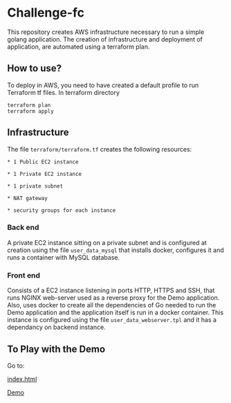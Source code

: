# Challenge-fc

This repository creates AWS infrastructure necessary to run a simple golang application.
The creation of infrastructure and deployment of application, are automated using a terraform plan.

## How to use?

To deploy in AWS, you need to have created a default profile to run Terraform tf files.
In terraform directory

```
terraform plan
terraform apply
```

## Infrastructure

The file ```terraform/terraform.tf``` creates the following resources:

    * 1 Public EC2 instance

    * 1 Private EC2 instance

    * 1 private subnet

    * NAT gateway

    * security groups for each instance


### Back end

A private EC2 instance sitting on a private subnet and is configured at creation using the file ```user_data_mysql``` that installs docker, configures it and runs a container with MySQL database. 

### Front end

Consists of a EC2 instance listening in ports HTTP, HTTPS and SSH, that runs NGINX web-server used as a reverse proxy for the Demo application. Also, uses docker to create all the dependencies of Go needed to run the Demo application and the application itself is run in a docker container. This instance is configured using the file ```user_data_webserver.tpl``` and it has a dependancy on backend instance.

## To Play with the Demo

Go to:

[index.html](http://54.86.175.141)

[Demo](http://54.86.175.141/demo-app)